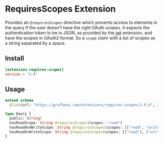 # RequiresScopes Extension

Provides an `@requiresScopes` directive which prevents access to elements in the query if the user doesn't have the right OAuth scopes. It expects the authentication token to be in JSON, as provided by the [jwt](https://grafbase.com/extensions/jwt) extension, and have the scopes in OAuth2 format. So a `scope` claim with a list of scopes as a string separated by a space.

## Install

```toml
[extension.requires-scopes]
version = "1.0"
```

## Usage

```graphql
extend schema
  @link(url: "https://grafbase.com/extensions/requires-scopes/1.0.0", import: ["@requiresScopes"])

type Query {
  public: String!
  hasReadScope: String @requiresScopes(scopes: "read")
  hasReadAndWriteScope: String @requiresScopes(scopes: [["read", "write"]])
  hasReadOrWriteScope: String @requiresScopes(scopes: [["read"], ["write"]])
}
```
